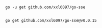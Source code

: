 


```shell

go -u get github.com/xxl6097/go-sse

```


```shell

go get github.com/xxl6097/go-sse@v0.0.15

```